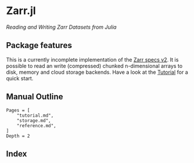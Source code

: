 # Zarr.jl

*Reading and Writing Zarr Datasets from Julia*

## Package features

This is a currently incomplete implementation of the [Zarr specs v2](https://zarr.readthedocs.io/en/stable/spec/v2.html).
It is possible to read an write (compressed) chunked n-dimensional arrays to disk, memory and cloud storage backends. Have a look at the [Tutorial](@ref) for a quick start.


## Manual Outline

```@contents
Pages = [
    "tutorial.md",
    "storage.md",
    "reference.md",
]
Depth = 2
```

## Index

```@index
```
